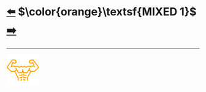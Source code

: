 # [:arrow_left:][prev] $\color{orange}\textsf{MIXED 1}$ [:arrow_right:][next]



---

[![abs](../images/six_pack_little.svg)](../training-1.md "Training 1")

[next]: mixed-2.md "Mixed 2 training"
[prev]: power.md "Power training"
